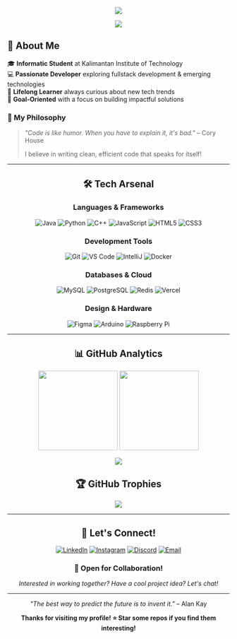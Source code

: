 <div align="center">

[![](https://visitcount.itsvg.in/api?id=NoelSip&icon=0&color=0)](https://visitcount.itsvg.in)

<img src="https://readme-typing-svg.herokuapp.com/?lines=Hello,+I'm+Noel+Ericson+Rapael+Sipayung!;Computer+Science+Student+at+ITK;Fullstack+Developer;Tech+Explorer+%26+Problem+Solver;Always+Learning+New+Things!&center=true&width=600&height=50&font=Fira%20Code&size=20&pause=1000&color=58A6FF">

</div>

## 🚀 About Me

<!-- <img align="right" alt="Coding" width="400" src="https://media.giphy.com/media/qgQUggAC3Pfv687qPC/giphy.gif"> -->

🎓 **Informatic Student** at Kalimantan Institute of Technology  
💻 **Passionate Developer** exploring fullstack development & emerging technologies  
🌱 **Lifelong Learner** always curious about new tech trends  
🎯 **Goal-Oriented** with a focus on building impactful solutions  

### 💭 My Philosophy
> *"Code is like humor. When you have to explain it, it's bad."* – Cory House  
> 
> I believe in writing clean, efficient code that speaks for itself!

---

<div align="center">


## 🛠️ Tech Arsenal

### Languages & Frameworks
![Java](https://img.shields.io/badge/Java-ED8B00?style=for-the-badge&logo=openjdk&logoColor=white)
![Python](https://img.shields.io/badge/Python-3776AB?style=for-the-badge&logo=python&logoColor=white)
![C++](https://img.shields.io/badge/C++-00599C?style=for-the-badge&logo=c%2B%2B&logoColor=white)
![JavaScript](https://img.shields.io/badge/JavaScript-F7DF1E?style=for-the-badge&logo=javascript&logoColor=black)
![HTML5](https://img.shields.io/badge/HTML5-E34F26?style=for-the-badge&logo=html5&logoColor=white)
![CSS3](https://img.shields.io/badge/CSS3-1572B6?style=for-the-badge&logo=css3&logoColor=white)

### Development Tools
![Git](https://img.shields.io/badge/Git-F05032?style=for-the-badge&logo=git&logoColor=white)
![VS Code](https://img.shields.io/badge/VS%20Code-007ACC?style=for-the-badge&logo=visualstudiocode&logoColor=white)
![IntelliJ](https://img.shields.io/badge/IntelliJ%20IDEA-000000?style=for-the-badge&logo=intellijidea&logoColor=white)
![Docker](https://img.shields.io/badge/Docker-2496ED?style=for-the-badge&logo=docker&logoColor=white)

### Databases & Cloud
![MySQL](https://img.shields.io/badge/MySQL-4479A1?style=for-the-badge&logo=mysql&logoColor=white)
![PostgreSQL](https://img.shields.io/badge/PostgreSQL-336791?style=for-the-badge&logo=postgresql&logoColor=white)
![Redis](https://img.shields.io/badge/Redis-DC382D?style=for-the-badge&logo=redis&logoColor=white)
![Vercel](https://img.shields.io/badge/Vercel-000000?style=for-the-badge&logo=vercel&logoColor=white)

### Design & Hardware
![Figma](https://img.shields.io/badge/Figma-F24E1E?style=for-the-badge&logo=figma&logoColor=white)
![Arduino](https://img.shields.io/badge/Arduino-00979D?style=for-the-badge&logo=arduino&logoColor=white)
![Raspberry Pi](https://img.shields.io/badge/Raspberry%20Pi-A22846?style=for-the-badge&logo=raspberrypi&logoColor=white)

</div>

---

<div align="center">

## 📊 GitHub Analytics

<img height="180em" src="https://github-readme-stats.vercel.app/api?username=NoelSip&show_icons=true&theme=tokyonight&include_all_commits=true&count_private=true"/>
<img height="180em" src="https://github-readme-stats.vercel.app/api/top-langs/?username=NoelSip&layout=compact&langs_count=8&theme=tokyonight"/>

</div>

<div align="center">

![](https://github-readme-streak-stats.herokuapp.com/?user=NoelSip&theme=tokyonight&hide_border=false)

</div>

<div align="center">

## 🏆 GitHub Trophies
![](https://github-profile-trophy.vercel.app/?username=NoelSip&theme=tokyonight&no-frame=false&no-bg=false&margin-w=4)

</div>

---

<div align="center">

## 🤝 Let's Connect!

[![LinkedIn](https://img.shields.io/badge/LinkedIn-0077B5?style=for-the-badge&logo=linkedin&logoColor=white)](https://www.linkedin.com/in/noesipayung/)
[![Instagram](https://img.shields.io/badge/Instagram-E4405F?style=for-the-badge&logo=instagram&logoColor=white)](https://www.instagram.com/ners_22/)
[![Discord](https://img.shields.io/badge/Discord-7289DA?style=for-the-badge&logo=discord&logoColor=white)](https://discord.gg/1126474885233913898)
[![Email](https://img.shields.io/badge/Email-D14836?style=for-the-badge&logo=gmail&logoColor=white)](mailto:noel.ericson@student.itk.ac.id)

### 💌 Open for Collaboration!
*Interested in working together? Have a cool project idea? Let's chat!*

</div>

---

<div align="center">

*"The best way to predict the future is to invent it."* – Alan Kay

**Thanks for visiting my profile! ⭐ Star some repos if you find them interesting!**

</div>

<!-- Proudly crafted with passion by Noel Ericson Rapael Sipayung -->